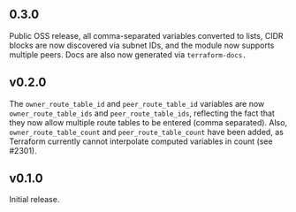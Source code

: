 ## 0.3.0

Public OSS release, all comma-separated variables converted to lists, CIDR
blocks are now discovered via subnet IDs, and the module now supports multiple
peers. Docs are also now generated via `terraform-docs.`

## v0.2.0

The `owner_route_table_id` and `peer_route_table_id` variables are now
`owner_route_table_ids` and `peer_route_table_ids`, reflecting the fact that
they now allow multiple route tables to be entered (comma separated).
Also, `owner_route_table_count` and `peer_route_table_count` have been
added, as Terraform currently cannot interpolate computed variables in
count (see #2301).

## v0.1.0

Initial release.
